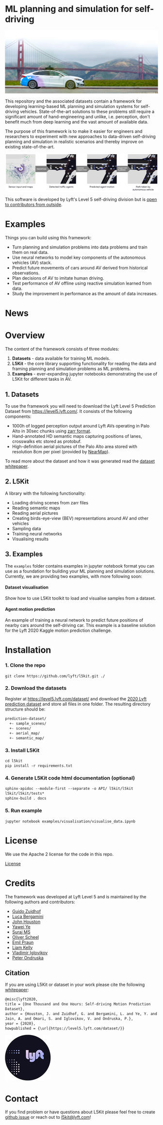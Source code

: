 ML planning and simulation for self-driving
===

![ML planning and simulation for self-driving](/images/av.jpg)

This repository and the associated datasets contain a framework for developing learning-based ML planning and simulation systems for self-driving vehicles. State-of-the-art solutions to these problems still require a significant amount of hand-engineering and unlike, i.e. perception, don't benefit much from deep learning and the vast amount of available data.

The purpose of this framework is to make it easier for engineers and researchers to experiment with new approaches to data-driven self-driving planning and simulation in realistic scenarios and thereby improve on existing state-of-the-art.

![Modern AV pipeline](/images/pipeline.png)

This software is developed by Lyft's Level 5 self-driving division but is [open to contributors from outside](how_to_contribute.md).

# Examples
Things you can build using this framework:
* Turn planning and simulation problems into data problems and train them on real data.
* Use neural networks to model key components of the autonomous vehicles (AV) stack.
* Predict future movements of cars around AV derived from historical observations.
* Plan decisions of AV to imitate human driving.
* Test performance of AV offline using reactive simulation learned from data.
* Study the improvement in performance as the amount of data increases.

# News

# Overview
The content of the framework consists of three modules:
1. **Datasets** - data available for training ML models.
2. **L5Kit** - the core library supporting functionality for reading the data and framing planning and simulation problems as ML problems.
3. **Examples** - ever-expanding jupyter notebooks demonstrating the use of L5Kit for different tasks in AV.

## 1. Datasets
To use the framework you will need to download the Lyft Level 5 Prediction Dataset from https://level5.lyft.com/.
It consists of the following components:
* 1000h of logged perception output around Lyft AVs operating in Palo Alto in 30sec chunks using [zarr format](data_format.md).
* Hand-annotated HD semantic maps capturing positions of lanes, crosswalks etc stored as protobuf.
* High-definition aerial pictures of the Palo Alto area stored with resolution 8cm per pixel (provided by [NearMap](https://www.nearmap.com/)).

To read more about the dataset and how it was generated read the [dataset whitepaper](https://level5.lyft.com/).

## 2. L5Kit
A library with the following functionality:
- Loading driving scenes from zarr files
- Reading semantic maps
- Reading aerial pictures
- Creating birds-eye-view (BEV) representations around AV and other vehicles
- Sampling data
- Training neural networks
- Visualising results

## 3. Examples
The `examples` folder contains examples in jupyter notebook format you can use as a foundation for building your ML planning and simulation solutions. Currently, we are providing two examples, with more following soon:

#### Dataset visualisation
Show how to use L5Kit toolkit to load and visualise samples from a dataset.

#### Agent motion prediction
An example of training a neural network to predict future positions of nearby cars around the self-driving car. This example is a baseline solution for the Lyft 2020 Kaggle motion prediction challenge.

# Installation
### 1. Clone the repo
```shell
git clone https://github.com/lyft/l5kit.git ./
```

### 2. Download the datasets
Register at https://level5.lyft.com/dataset/ and download the [2020 Lyft prediction dataset](https://tinyurl.com/lyft-prediction-dataset) and store all files in one folder.
The resulting directory structure should be:
```
prediction-dataset/
  +- sample_scenes/
  +- scenes/
  +- aerial_map/
  +- semantic_map/
```

### 3. Install L5Kit
```shell
cd l5kit
pip install -r requirements.txt
```

### 4. Generate L5Kit code html documentation (optional)
```shell
sphinx-apidoc --module-first --separate -o API/ l5kit/l5kit l5kit/l5kit/tests*
sphinx-build . docs
```

### 5. Run example
```shell
jupyter notebook examples/visualisation/visualise_data.ipynb
```

# License
We use the Apache 2 license for the code in this repo.

[License](LICENSE)

# Credits
The framework was developed at Lyft Level 5 and is maintained by the following authors and contributors:
* [Guido Zuidhof](https://www.linkedin.com/in/guido-zuidhof-377b6947/)
* [Luca Bergamini](https://www.linkedin.com/in/luca-bergamini-61a510182/)
* [John Houston](https://www.linkedin.com/in/joust/)
* [Yawei Ye](https://www.linkedin.com/in/yawei-ye-b76249b1/)
* [Suraj MS](https://www.linkedin.com/in/suraj-m-s-7896b9126/)
* [Oliver Scheel](https://www.linkedin.com/in/oliver-scheel-98a048176/)
* [Emil Praun](https://www.linkedin.com/in/emil-praun-7597152/)
* [Liam Kelly](https://www.linkedin.com/in/liam-kelly-83089435/)
* [Vladimir Iglovikov](https://www.linkedin.com/in/iglovikov/)
* [Peter Ondruska](https://www.linkedin.com/in/pondruska/)

## Citation
If you are using L5Kit or dataset in your work please cite the following [whitepaper](https://tinyurl.com/lyft-prediction-dataset):
```
@misc{lyft2020,
title = {One Thousand and One Hours: Self-driving Motion Prediction Dataset},
author = {Houston, J. and Zuidhof, G. and Bergamini, L. and Ye, Y. and Jain, A. and Omari, S. and Iglovikov, V. and Ondruska, P.},
year = {2020},
howpublished = {\url{https://level5.lyft.com/dataset/}}
```

![Lyft Level 5](/images/lyft.jpg)

# Contact
If you find problem or have questions about L5Kit please feel free to create [github issue](https://github.com/lyft/l5kit/issues) or reach out to l5kit@lyft.com!
